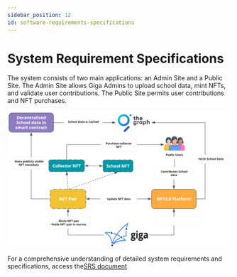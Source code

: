 ```yaml
---
sidebar_position: 12
id: software-requirements-specifications
---
```

# System Requirement Specifications
The system consists of two main applications: an Admin Site and a Public Site. The Admin Site allows Giga Admins to upload school data, mint NFTs, and validate user contributions. The Public Site permits user contributions and NFT purchases.

![Giga NFT2.0 System workflow](/public/system_architecture_diagram.png)

For a comprehensive understanding of detailed system requirements and specifications, access the[SRS document](https://docs.google.com/document/d/1Rt3EiYPW_aQW2pgh0-iz1AZjRrqspUkh5zqPXCc8Mrc/edit?usp=sharing)
